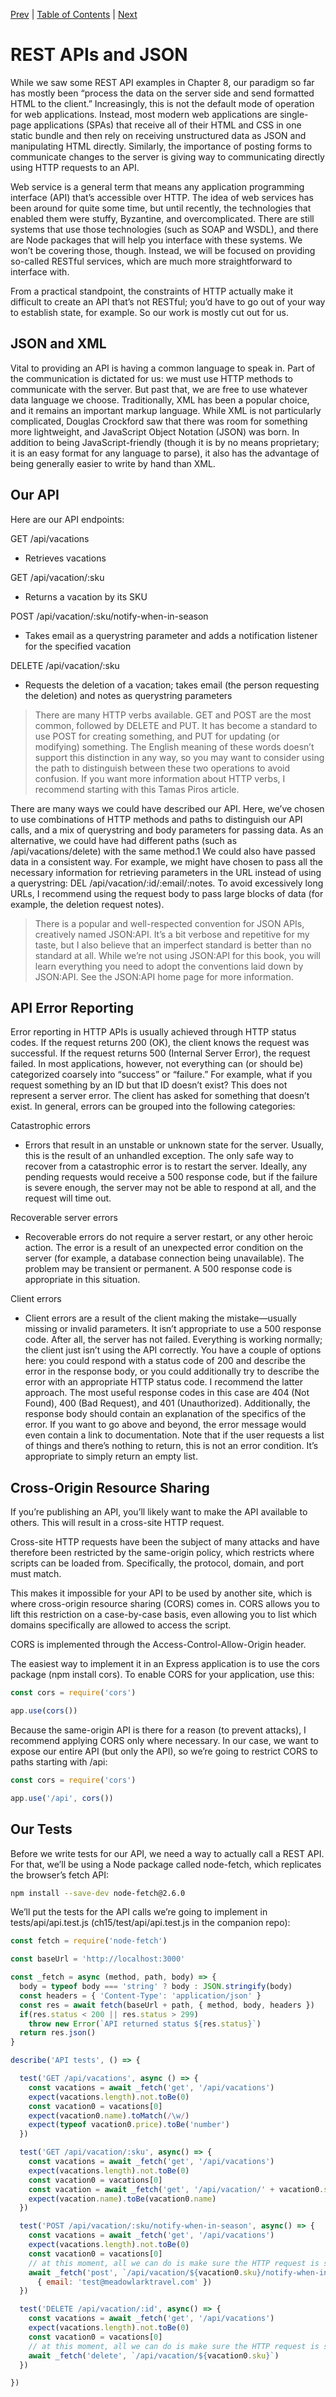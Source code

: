 [Prev][prev]
|
[Table of Contents](../)
|
[Next][next]

[prev]: ../ch13
[next]: ../ch15

# REST APIs and JSON

While we saw some REST API examples in Chapter 8, our paradigm so far has mostly been “process the data on the server side and send formatted HTML to the client.” Increasingly, this is not the default mode of operation for web applications. Instead, most modern web applications are single-page applications (SPAs) that receive all of their HTML and CSS in one static bundle and then rely on receiving unstructured data as JSON and manipulating HTML directly. Similarly, the importance of posting forms to communicate changes to the server is giving way to communicating directly using HTTP requests to an API.

Web service is a general term that means any application programming interface (API) that’s accessible over HTTP. The idea of web services has been around for quite some time, but until recently, the technologies that enabled them were stuffy, Byzantine, and overcomplicated. There are still systems that use those technologies (such as SOAP and WSDL), and there are Node packages that will help you interface with these systems. We won’t be covering those, though. Instead, we will be focused on providing so-called RESTful services, which are much more straightforward to interface with.

From a practical standpoint, the constraints of HTTP actually make it difficult to create an API that’s not RESTful; you’d have to go out of your way to establish state, for example. So our work is mostly cut out for us.


## JSON and XML

Vital to providing an API is having a common language to speak in. Part of the communication is dictated for us: we must use HTTP methods to communicate with the server. But past that, we are free to use whatever data language we choose. Traditionally, XML has been a popular choice, and it remains an important markup language. While XML is not particularly complicated, Douglas Crockford saw that there was room for something more lightweight, and JavaScript Object Notation (JSON) was born. In addition to being JavaScript-friendly (though it is by no means proprietary; it is an easy format for any language to parse), it also has the advantage of being generally easier to write by hand than XML.


## Our API

Here are our API endpoints:

GET /api/vacations

* Retrieves vacations

GET /api/vacation/:sku

* Returns a vacation by its SKU

POST /api/vacation/:sku/notify-when-in-season

* Takes email as a querystring parameter and adds a notification listener for the specified vacation

DELETE /api/vacation/:sku

* Requests the deletion of a vacation; takes email (the person requesting the deletion) and notes as querystring parameters

> There are many HTTP verbs available. GET and POST are the most common, followed by DELETE and PUT. It has become a standard to use POST for creating something, and PUT for updating (or modifying) something. The English meaning of these words doesn’t support this distinction in any way, so you may want to consider using the path to distinguish between these two operations to avoid confusion. If you want more information about HTTP verbs, I recommend starting with this Tamas Piros article.

There are many ways we could have described our API. Here, we’ve chosen to use combinations of HTTP methods and paths to distinguish our API calls, and a mix of querystring and body parameters for passing data. As an alternative, we could have had different paths (such as /api/vacations/delete) with the same method.1 We could also have passed data in a consistent way. For example, we might have chosen to pass all the necessary information for retrieving parameters in the URL instead of using a querystring: DEL /api/vacation/:id/:email/:notes. To avoid excessively long URLs, I recommend using the request body to pass large blocks of data (for example, the deletion request notes).

> There is a popular and well-respected convention for JSON APIs, creatively named JSON:API. It’s a bit verbose and repetitive for my taste, but I also believe that an imperfect standard is better than no standard at all. While we’re not using JSON:API for this book, you will learn everything you need to adopt the conventions laid down by JSON:API. See the JSON:API home page for more information.


## API Error Reporting

Error reporting in HTTP APIs is usually achieved through HTTP status codes. If the request returns 200 (OK), the client knows the request was successful. If the request returns 500 (Internal Server Error), the request failed. In most applications, however, not everything can (or should be) categorized coarsely into “success” or “failure.” For example, what if you request something by an ID but that ID doesn’t exist? This does not represent a server error. The client has asked for something that doesn’t exist. In general, errors can be grouped into the following categories:


Catastrophic errors

* Errors that result in an unstable or unknown state for the server. Usually, this is the result of an unhandled exception. The only safe way to recover from a catastrophic error is to restart the server. Ideally, any pending requests would receive a 500 response code, but if the failure is severe enough, the server may not be able to respond at all, and the request will time out.

Recoverable server errors

* Recoverable errors do not require a server restart, or any other heroic action. The error is a result of an unexpected error condition on the server (for example, a database connection being unavailable). The problem may be transient or permanent. A 500 response code is appropriate in this situation.

Client errors

* Client errors are a result of the client making the mistake—usually missing or invalid parameters. It isn’t appropriate to use a 500 response code. After all, the server has not failed. Everything is working normally; the client just isn’t using the API correctly. You have a couple of options here: you could respond with a status code of 200 and describe the error in the response body, or you could additionally try to describe the error with an appropriate HTTP status code. I recommend the latter approach. The most useful response codes in this case are 404 (Not Found), 400 (Bad Request), and 401 (Unauthorized). Additionally, the response body should contain an explanation of the specifics of the error. If you want to go above and beyond, the error message would even contain a link to documentation. Note that if the user requests a list of things and there’s nothing to return, this is not an error condition. It’s appropriate to simply return an empty list.


## Cross-Origin Resource Sharing

If you’re publishing an API, you’ll likely want to make the API available to others. This will result in a cross-site HTTP request.

Cross-site HTTP requests have been the subject of many attacks and have therefore been restricted by the same-origin policy, which restricts where scripts can be loaded from. Specifically, the protocol, domain, and port must match.

This makes it impossible for your API to be used by another site, which is where cross-origin resource sharing (CORS) comes in. CORS allows you to lift this restriction on a case-by-case basis, even allowing you to list which domains specifically are allowed to access the script.

CORS is implemented through the Access-Control-Allow-Origin header. 

The easiest way to implement it in an Express application is to use the cors package (npm install cors). To enable CORS for your application, use this:

``` js
const cors = require('cors')

app.use(cors())
```

Because the same-origin API is there for a reason (to prevent attacks), I recommend applying CORS only where necessary. In our case, we want to expose our entire API (but only the API), so we’re going to restrict CORS to paths starting with /api:

``` js
const cors = require('cors')

app.use('/api', cors())
```


## Our Tests

Before we write tests for our API, we need a way to actually call a REST API. For that, we’ll be using a Node package called node-fetch, which replicates the browser’s fetch API:

``` sh
npm install --save-dev node-fetch@2.6.0
```

We’ll put the tests for the API calls we’re going to implement in tests/api/api.test.js (ch15/test/api/api.test.js in the companion repo):

``` js
const fetch = require('node-fetch')

const baseUrl = 'http://localhost:3000'

const _fetch = async (method, path, body) => {
  body = typeof body === 'string' ? body : JSON.stringify(body)
  const headers = { 'Content-Type': 'application/json' }
  const res = await fetch(baseUrl + path, { method, body, headers })
  if(res.status < 200 || res.status > 299)
    throw new Error(`API returned status ${res.status}`)
  return res.json()
}

describe('API tests', () => {

  test('GET /api/vacations', async () => {
    const vacations = await _fetch('get', '/api/vacations')
    expect(vacations.length).not.toBe(0)
    const vacation0 = vacations[0]
    expect(vacation0.name).toMatch(/\w/)
    expect(typeof vacation0.price).toBe('number')
  })

  test('GET /api/vacation/:sku', async() => {
    const vacations = await _fetch('get', '/api/vacations')
    expect(vacations.length).not.toBe(0)
    const vacation0 = vacations[0]
    const vacation = await _fetch('get', '/api/vacation/' + vacation0.sku)
    expect(vacation.name).toBe(vacation0.name)
  })

  test('POST /api/vacation/:sku/notify-when-in-season', async() => {
    const vacations = await _fetch('get', '/api/vacations')
    expect(vacations.length).not.toBe(0)
    const vacation0 = vacations[0]
    // at this moment, all we can do is make sure the HTTP request is successful
    await _fetch('post', `/api/vacation/${vacation0.sku}/notify-when-in-season`,
      { email: 'test@meadowlarktravel.com' })
  })

  test('DELETE /api/vacation/:id', async() => {
    const vacations = await _fetch('get', '/api/vacations')
    expect(vacations.length).not.toBe(0)
    const vacation0 = vacations[0]
    // at this moment, all we can do is make sure the HTTP request is successful
    await _fetch('delete', `/api/vacation/${vacation0.sku}`)
  })

})
```

